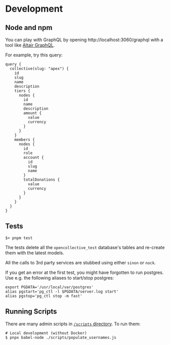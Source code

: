 # Development

## Node and npm

You can play with GraphQL by opening http://localhost:3060/graphql with a tool like [Altair GraphQL](https://altair.sirmuel.design/).

For example, try this query:

```gql
query {
  collective(slug: "apex") {
    id
    slug
    name
    description
    tiers {
      nodes {
        id
        name
        description
        amount {
          value
          currency
        }
      }
    }
    members {
      nodes {
        id
        role
        account {
          id
          slug
          name
        }
        totalDonations {
          value
          currency
        }
      }
    }
  }
}
```

## Tests

```
$> pnpm test
```

The tests delete all the `opencollective_test` database's tables and
re-create them with the latest models.

All the calls to 3rd party services are stubbed using either `sinon`
or `nock`.

If you get an error at the first test, you might have forgotten to run
postgres. Use e.g. the following aliases to start/stop postgres:

```
export PGDATA='/usr/local/var/postgres'
alias pgstart='pg_ctl -l $PGDATA/server.log start'
alias pgstop='pg_ctl stop -m fast'
```

## Running Scripts

There are many admin scripts in [`/scripts` directory](https://github.com/opencollective/opencollective-api/tree/main/scripts). To run them:

```
# Local development (without Docker)
$ pnpx babel-node ./scripts/populate_usernames.js
```
